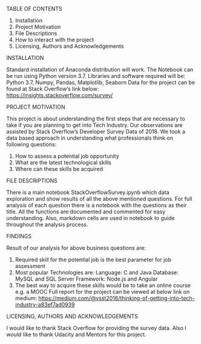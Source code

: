 TABLE OF CONTENTS

1.	Installation
2.	Project Motivation
3.	File Descriptions
4.	How to interact with the project
5.	Licensing, Authors and Acknowledgements

INSTALLATION

Standard installation of Anaconda distribution will work. The Notebook can be run using Python version 3.7. Libraries and software required will be:
Python 3.7, Numpy, Pandas, Matplotlib, Seaborn
Data for the project can be found at Stack Overflow’s link below:
https://insights.stackoverflow.com/survey/ 

PROJECT MOTIVATION

This project is about understanding the first steps that are necessary to take if you are planning to get into Tech Industry. Our observations are assisted by Stack Overflow’s Developer Survey Data of 2018. We took a data based approach in understanding what professionals think on following questions:
1.	How to assess a potential job opportunity
2.	What are the latest technological skills
3.	Where can these skills be acquired

FILE DESCRIPTIONS

There is a main notebook StackOverflowSurvey.ipynb which data exploration and show results of all the above mentioned questions. For full analysis of each question there is a notebook with the questions as their title. All the functions are documented and commented for easy understanding. Also, markdown cells are used in notebook to guide throughout the analysis process.

FINDINGS

Result of our analysis for above business questions are:
1.	Required skill for the potential job is the best parameter for job assessment
2.	Most popular Technologies are:
Language: C and Java
Database: MySQL and SQL Server
Framework: Node.js and Angular
3.	The best way to acquire these skills would be to take an online course e.g. a MOOC
Full report for the project can be viewed at below link on medium:
https://medium.com/@vsst2016/thinking-of-getting-into-tech-industry-a83ef7ad0939 

LICENSING, AUTHORS AND ACKNOWLEDGEMENTS

I would like to thank Stack Overflow for providing the survey data. Also I would like to thank Udacity and Mentors for this project.


